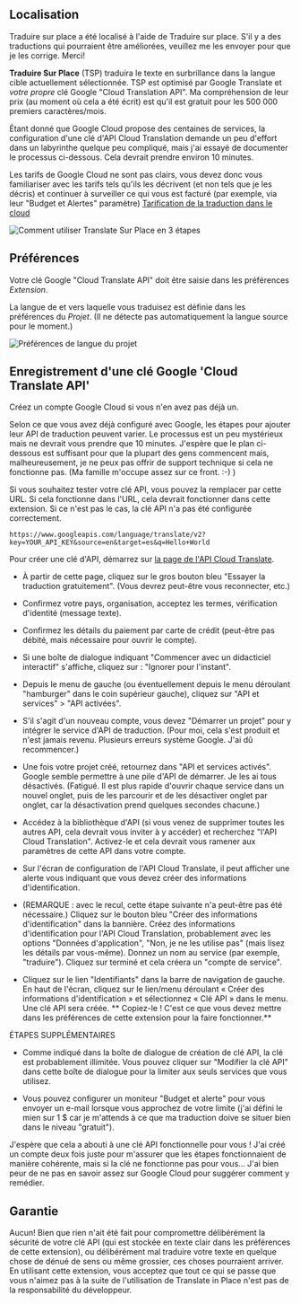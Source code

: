 ## Localisation ##

Traduire sur place a été localisé à l'aide de Traduire sur place. S'il y a des traductions qui pourraient être améliorées, veuillez me les envoyer pour que je les corrige. Merci!


**Traduire Sur Place** (TSP) traduira le texte en surbrillance dans la langue cible actuellement sélectionnée. TSP est optimisé par Google Translate et *votre propre* clé Google \"Cloud Translation API\". Ma compréhension de leur prix (au moment où cela a été écrit) est qu'il est gratuit pour les 500 000 premiers caractères/mois.

Étant donné que Google Cloud propose des centaines de services, la configuration d'une clé d'API Cloud Translation demande un peu d'effort dans un labyrinthe quelque peu compliqué, mais j'ai essayé de documenter le processus ci-dessous. Cela devrait prendre environ 10 minutes.

Les tarifs de Google Cloud ne sont pas clairs, vous devez donc vous familiariser avec les tarifs tels qu'ils les décrivent (et non tels que je les décris) et continuer à surveiller ce qui vous est facturé (par exemple, via leur "Budget et Alertes" paramètre) [Tarification de la traduction dans le cloud](https://cloud.google.com/translate/pricing)

![Comment utiliser Translate Sur Place en 3 étapes](https://ext.runcode.run/tip/readme/TIP_howto.png)

## Préférences ##

Votre clé Google "Cloud Translate API" doit être saisie dans les préférences *Extension*.

La langue de et vers laquelle vous traduisez est définie dans les préférences du *Projet*. (Il ne détecte pas automatiquement la langue source pour le moment.)

![Préférences de langue du projet](https://ext.runcode.run/tip/readme/TIP_project_prefs.png)

## Enregistrement d'une clé Google 'Cloud Translate API' ##

Créez un compte Google Cloud si vous n'en avez pas déjà un.

Selon ce que vous avez déjà configuré avec Google, les étapes pour ajouter leur API de traduction peuvent varier. Le processus est un peu mystérieux mais ne devrait vous prendre que 10 minutes. J'espère que le plan ci-dessous est suffisant pour que la plupart des gens commencent mais, malheureusement, je ne peux pas offrir de support technique si cela ne fonctionne pas. (Ma famille m'occupe assez sur ce front. :-) )

Si vous souhaitez tester votre clé API, vous pouvez la remplacer par cette URL. Si cela fonctionne dans l'URL, cela devrait fonctionner dans cette extension. Si ce n'est pas le cas, la clé API n'a pas été configurée correctement.

    https://www.googleapis.com/language/translate/v2?key=YOUR_API_KEY&source=en&target=es&q=Hello+World

Pour créer une clé d'API, démarrez sur [la page de l'API Cloud Translate](https://cloud.google.com/translate/).

- À partir de cette page, cliquez sur le gros bouton bleu "Essayer la traduction gratuitement". (Vous devrez peut-être vous reconnecter, etc.)

- Confirmez votre pays, organisation, acceptez les termes, vérification d'identité (message texte).

- Confirmez les détails du paiement par carte de crédit (peut-être pas débité, mais nécessaire pour ouvrir le compte).

- Si une boîte de dialogue indiquant "Commencer avec un didacticiel interactif" s'affiche, cliquez sur : "Ignorer pour l'instant".

- Depuis le menu de gauche (ou éventuellement depuis le menu déroulant "hamburger" dans le coin supérieur gauche), cliquez sur "API et services" > "API activées".

- S'il s'agit d'un nouveau compte, vous devez "Démarrer un projet" pour y intégrer le service d'API de traduction. (Pour moi, cela s'est produit et n'est jamais revenu. Plusieurs erreurs système Google. J'ai dû recommencer.)

- Une fois votre projet créé, retournez dans "API et services activés". Google semble permettre à une pile d'API de démarrer. Je les ai tous désactivés. (Fatigué. Il est plus rapide d'ouvrir chaque service dans un nouvel onglet, puis de les parcourir et de les désactiver onglet par onglet, car la désactivation prend quelques secondes chacune.)

- Accédez à la bibliothèque d'API (si vous venez de supprimer toutes les autres API, cela devrait vous inviter à y accéder) et recherchez "l'API Cloud Translation". Activez-le et cela devrait vous ramener aux paramètres de cette API dans votre compte.

- Sur l'écran de configuration de l'API Cloud Translate, il peut afficher une alerte vous indiquant que vous devez créer des informations d'identification.

- (REMARQUE : avec le recul, cette étape suivante n'a peut-être pas été nécessaire.) Cliquez sur le bouton bleu "Créer des informations d'identification" dans la bannière. Créez des informations d'identification pour l'API Cloud Translation, probablement avec les options "Données d'application", "Non, je ne les utilise pas" (mais lisez les détails par vous-même). Donnez un nom au service (par exemple, "traduire"). Cliquez sur terminé et cela créera un "compte de service".

- Cliquez sur le lien "Identifiants" dans la barre de navigation de gauche. En haut de l'écran, cliquez sur le lien/menu déroulant « Créer des informations d'identification » et sélectionnez « Clé API » dans le menu. Une clé API sera créée. ** Copiez-le ! C'est ce que vous devez mettre dans les préférences de cette extension pour la faire fonctionner.**

ÉTAPES SUPPLÉMENTAIRES
- Comme indiqué dans la boîte de dialogue de création de clé API, la clé est probablement illimitée. Vous pouvez cliquer sur "Modifier la clé API" dans cette boîte de dialogue pour la limiter aux seuls services que vous utilisez.

- Vous pouvez configurer un moniteur "Budget et alerte" pour vous envoyer un e-mail lorsque vous approchez de votre limite (j'ai défini le mien sur 1 $ car je m'attends à ce que ma traduction doive se situer bien dans le niveau "gratuit").

J'espère que cela a abouti à une clé API fonctionnelle pour vous ! J'ai créé un compte deux fois juste pour m'assurer que les étapes fonctionnaient de manière cohérente, mais si la clé ne fonctionne pas pour vous... J'ai bien peur de ne pas en savoir assez sur Google Cloud pour suggérer comment y remédier.

## Garantie ##

Aucun! Bien que rien n'ait été fait pour compromettre délibérément la sécurité de votre clé API (qui est stockée en texte clair dans les préférences de cette extension), ou délibérément mal traduire votre texte en quelque chose de dénué de sens ou même grossier, ces choses pourraient arriver. En utilisant cette extension, vous acceptez que tout ce qui se passe que vous n'aimez pas à la suite de l'utilisation de Translate in Place n'est pas de la responsabilité du développeur.

